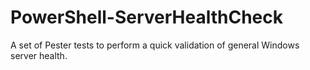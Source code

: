 # PowerShell-ServerHealthCheck
A set of Pester tests to perform a quick validation of general Windows server health.
